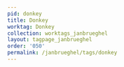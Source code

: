 ```yaml
---
pid: donkey
title: Donkey
worktag: Donkey
collection: worktags_janbrueghel
layout: tagpage_janbrueghel
order: '050'
permalink: /janbrueghel/tags/donkey
---
```

